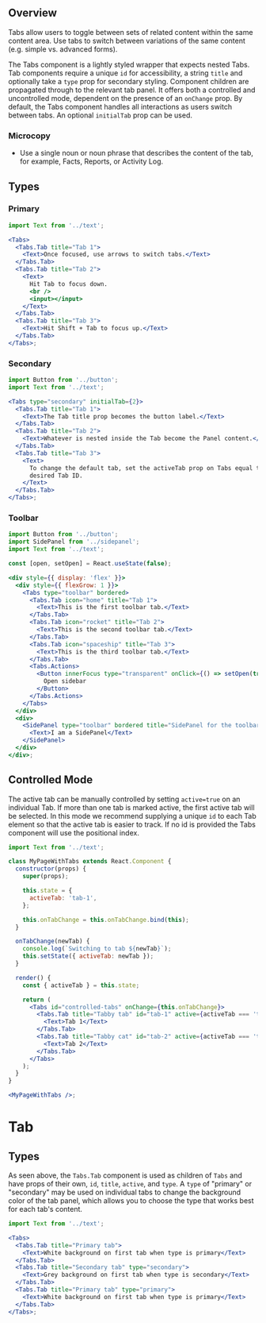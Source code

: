 ## Overview

Tabs allow users to toggle between sets of related content within the same content area. Use tabs to switch between variations of the same content (e.g. simple vs. advanced forms).

The Tabs component is a lightly styled wrapper that expects nested Tabs. Tab components require a unique `id` for accessibility, a string `title` and optionally take a `type` prop for secondary styling. Component children are propagated through to the relevant tab panel. It offers both a controlled and uncontrolled mode, dependent on the presence of an `onChange` prop. By default, the Tabs component handles all interactions as users switch between tabs. An optional `initialTab` prop can be used.

### Microcopy

- Use a single noun or noun phrase that describes the content of the tab, for example, Facts, Reports, or Activity Log.

## Types

### Primary

```jsx
import Text from '../text';

<Tabs>
  <Tabs.Tab title="Tab 1">
    <Text>Once focused, use arrows to switch tabs.</Text>
  </Tabs.Tab>
  <Tabs.Tab title="Tab 2">
    <Text>
      Hit Tab to focus down.
      <br />
      <input></input>
    </Text>
  </Tabs.Tab>
  <Tabs.Tab title="Tab 3">
    <Text>Hit Shift + Tab to focus up.</Text>
  </Tabs.Tab>
</Tabs>;
```

### Secondary

```jsx
import Button from '../button';
import Text from '../text';

<Tabs type="secondary" initialTab={2}>
  <Tabs.Tab title="Tab 1">
    <Text>The Tab title prop becomes the button label.</Text>
  </Tabs.Tab>
  <Tabs.Tab title="Tab 2">
    <Text>Whatever is nested inside the Tab become the Panel content.</Text>
  </Tabs.Tab>
  <Tabs.Tab title="Tab 3">
    <Text>
      To change the default tab, set the activeTab prop on Tabs equal to the
      desired Tab ID.
    </Text>
  </Tabs.Tab>
</Tabs>;
```

### Toolbar

```jsx
import Button from '../button';
import SidePanel from '../sidepanel';
import Text from '../text';

const [open, setOpen] = React.useState(false);

<div style={{ display: 'flex' }}>
  <div style={{ flexGrow: 1 }}>
    <Tabs type="toolbar" bordered>
      <Tabs.Tab icon="home" title="Tab 1">
        <Text>This is the first toolbar tab.</Text>
      </Tabs.Tab>
      <Tabs.Tab icon="rocket" title="Tab 2">
        <Text>This is the second toolbar tab.</Text>
      </Tabs.Tab>
      <Tabs.Tab icon="spaceship" title="Tab 3">
        <Text>This is the third toolbar tab.</Text>
      </Tabs.Tab>
      <Tabs.Actions>
        <Button innerFocus type="transparent" onClick={() => setOpen(true)}>
          Open sidebar
        </Button>
      </Tabs.Actions>
    </Tabs>
  </div>
  <div>
    <SidePanel type="toolbar" bordered title="SidePanel for the toolbar" open={open} onClose={() => setOpen(false)}>
      <Text>I am a SidePanel</Text>
    </SidePanel>
  </div>
</div>;
```

## Controlled Mode

The active tab can be manually controlled by setting `active=true` on an individual Tab. If more than one tab is marked active, the first active tab will be selected. In this mode we recommend supplying a unique `id` to each Tab element so that the active tab is easier to track. If no id is provided the Tabs component will use the positional index.

```jsx
import Text from '../text';

class MyPageWithTabs extends React.Component {
  constructor(props) {
    super(props);

    this.state = {
      activeTab: 'tab-1',
    };

    this.onTabChange = this.onTabChange.bind(this);
  }

  onTabChange(newTab) {
    console.log(`Switching to tab ${newTab}`);
    this.setState({ activeTab: newTab });
  }

  render() {
    const { activeTab } = this.state;

    return (
      <Tabs id="controlled-tabs" onChange={this.onTabChange}>
        <Tabs.Tab title="Tabby tab" id="tab-1" active={activeTab === 'tab-1'}>
          <Text>Tab 1</Text>
        </Tabs.Tab>
        <Tabs.Tab title="Tabby cat" id="tab-2" active={activeTab === 'tab-2'}>
          <Text>Tab 2</Text>
        </Tabs.Tab>
      </Tabs>
    );
  }
}

<MyPageWithTabs />;
```

# Tab

## Types

As seen above, the `Tabs.Tab` component is used as children of `Tabs` and have props of their own, `id`, `title`, `active`, and `type`. A `type` of "primary" or "secondary" may be used on individual tabs to change the background color of the tab panel, which allows you to choose the type that works best for each tab's content.

```jsx
import Text from '../text';

<Tabs>
  <Tabs.Tab title="Primary tab">
    <Text>White background on first tab when type is primary</Text>
  </Tabs.Tab>
  <Tabs.Tab title="Secondary tab" type="secondary">
    <Text>Grey background on first tab when type is secondary</Text>
  </Tabs.Tab>
  <Tabs.Tab title="Primary tab" type="primary">
    <Text>White background on first tab when type is primary</Text>
  </Tabs.Tab>
</Tabs>;
```
